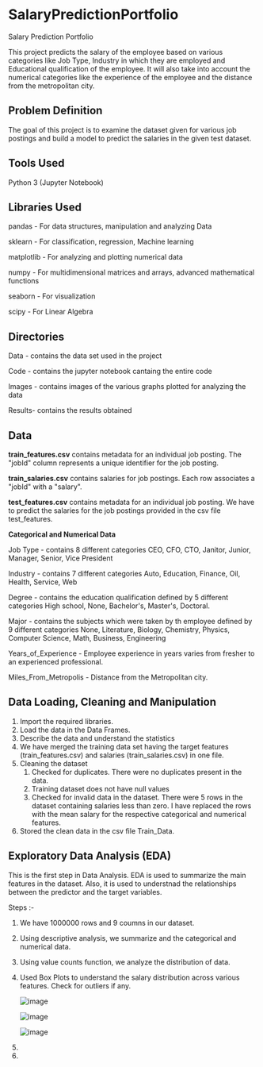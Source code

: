 # SalaryPredictionPortfolio
Salary Prediction Portfolio

This project predicts the salary of the employee based on various categories like Job Type, Industry in which they are employed and Educational qualification of the  employee. It will also take into account the numerical categories like the experience of the employee and the distance from the metropolitan city.

## Problem Definition
The goal of this project is to examine the dataset given for various job postings and build a model to predict the salaries in the given test dataset.

## Tools Used

Python 3 (Jupyter Notebook)

## Libraries Used 

pandas     - For data structures, manipulation and analyzing Data

sklearn    - For classification, regression, Machine learning

matplotlib - For analyzing and plotting numerical data

numpy      - For multidimensional matrices and arrays, advanced mathematical functions

seaborn    - For visualization

scipy      - For Linear Algebra

## Directories

Data   - contains the data set used in the project

Code   - contains the jupyter notebook cantaing the entire code

Images - contains images of the various graphs plotted for analyzing the data

Results- contains the results obtained

## Data

**train_features.csv** contains metadata for an individual job posting.
The "jobId" column represents a unique identifier for the job posting.

**train_salaries.csv** contains salaries for job postings. 
Each row associates a "jobId" with a "salary".

**test_features.csv** contains metadata for an individual job posting.
We have to predict the salaries for the job postings provided in the csv file test_features.

**Categorical and Numerical Data**

Job Type - contains 8 different categories
           CEO, CFO, CTO, Janitor, Junior, Manager, Senior, Vice President
		   
Industry - contains 7 different categories
           Auto, Education, Finance, Oil, Health, Service, Web
		   
Degree   - contains the education qualification defined by 5 different categories
           High school, None, Bachelor's, Master's, Doctoral.
		   
Major    - contains the subjects which were taken by th employee defined by 9 different categories
           None, Literature, Biology, Chemistry, Physics, Computer Science, Math, Business, Engineering
		   
Years_of_Experience   - Employee experience in years varies from fresher to an experienced professional.

Miles_From_Metropolis - Distance from the Metropolitan city.

## Data Loading, Cleaning and Manipulation 

1) Import the required libraries.
2) Load the data in the Data Frames.
3) Describe the data and understand the statistics
4) We have merged the training data set having the target features (train_features.csv) and salaries (train_salaries.csv) in one file.
5) Cleaning the dataset
   1) Checked for duplicates. There were no duplicates present in the data.               
   2) Training dataset does not have null values				        
   3) Checked for invalid data in the dataset. There were 5 rows in the dataset containing salaries less than zero. 
      I have replaced the rows with the mean salary for the respective categorical and numerical features.
6) Stored the clean data in the csv file Train_Data.

## Exploratory Data Analysis (EDA)

This is the first step in Data Analysis. EDA is used to summarize the main features in the dataset. Also, it is used to understnad the relationships between the predictor and the target variables.

Steps :-

1) We have 1000000 rows and 9 coumns in our dataset.
2) Using descriptive analysis, we summarize and the categorical and numerical data.
3) Using value counts function, we analyze the distribution of data.
4) Used Box Plots to understand the salary distribution across various features. Check for outliers if any.
   
   ![image](https://user-images.githubusercontent.com/69466709/109588954-9158b800-7ad7-11eb-8f64-0ff6ade47550.png)
   
   ![image](https://user-images.githubusercontent.com/69466709/109588402-ab45cb00-7ad6-11eb-9743-ab6a90df4fec.png)

   ![image](https://user-images.githubusercontent.com/69466709/109588848-62424680-7ad7-11eb-92a3-7a4931592aac.png)

   
5) 
5) 
